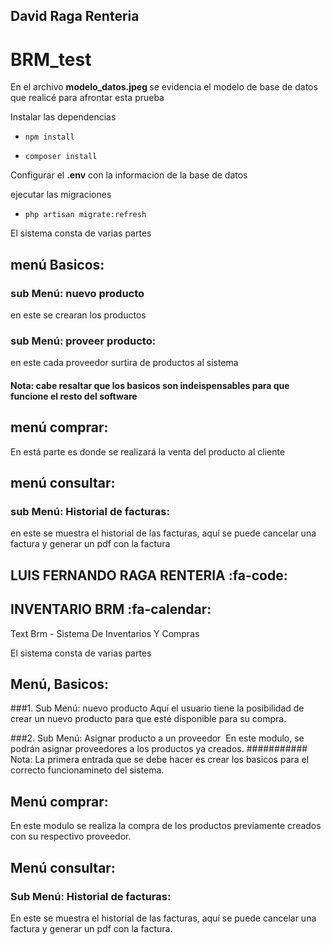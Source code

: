 ## David Raga Renteria

# BRM_test
En el archivo <strong> modelo_datos.jpeg </strong> se evidencia el modelo de base de datos que realicé para afrontar esta prueba

Instalar las dependencias
*     npm install
*     composer install

Configurar el <strong>.env</strong> con la informacion de la base de datos

ejecutar las migraciones
*     php artisan migrate:refresh
El sistema consta de varias partes

## menú Basicos:
### sub Menú: nuevo producto 
en este se crearan los productos

### <strong>sub Menú: proveer producto: </strong> 
en este cada proveedor surtira de productos al sistema
#### Nota: cabe resaltar que los basicos son indeispensables para que funcione el resto del software

## menú comprar:
En está parte es donde se realizará la venta del producto al cliente

## menú consultar:

### <strong>sub Menú: Historial de facturas: </strong> 
en este se muestra el historial de las facturas, aquí se puede cancelar una factura y generar un pdf con la factura


## LUIS FERNANDO RAGA RENTERIA :fa-code:

## INVENTARIO BRM :fa-calendar:
Text Brm - Sistema De Inventarios Y Compras

El sistema consta de varias partes

## Menú, Basicos:
###1. Sub Menú: nuevo producto 
Aquí el usuario tiene la posibilidad de crear un nuevo producto para que esté disponible para su compra.

###2. Sub Menú: Asignar producto a un proveedor 
En este modulo, se podrán asignar proveedores a los productos ya creados.
########### Nota: La primera entrada que se debe hacer es crear los basicos para el correcto funcionamineto del sistema.

## Menú comprar:
En este modulo se realiza la compra de los productos previamente creados con su respectivo proveedor.

## Menú consultar:

### Sub Menú: Historial de facturas: 
En este se muestra el historial de las facturas, aquí se puede cancelar una factura y generar un pdf con la factura.